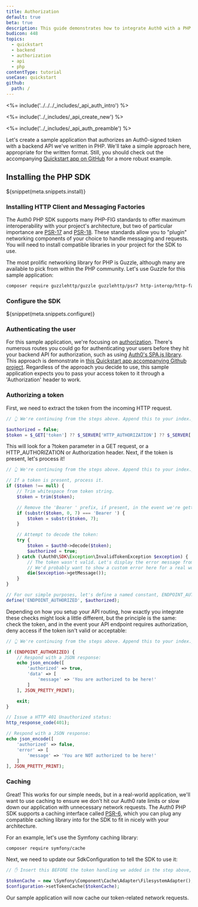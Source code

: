 ```yaml
---
title: Authorization
default: true
beta: true
description: This guide demonstrates how to integrate Auth0 with a PHP backend API using the Auth0 PHP SDK.
budicon: 448
topics:
  - quickstart
  - backend
  - authorization
  - api
  - php
contentType: tutorial
useCase: quickstart
github:
  path: /
---
```


<%= include('../../../_includes/_api_auth_intro') %>

<%= include('../_includes/_api_create_new') %>

<%= include('../_includes/_api_auth_preamble') %>

Let's create a sample application that authorizes an Auth0-signed token with a backend API we've written in PHP. We'll take a simple approach here, appropriate for the written format. Still, you should check out the accompanying [Quickstart app on GitHub](https://github.com/auth0-samples/auth0-php-api-samples/) for a more robust example.

## Installing the PHP SDK

${snippet(meta.snippets.install)}

### Installing HTTP Client and Messaging Factories

The Auth0 PHP SDK supports many PHP-FIG standards to offer maximum interoperability with your project's architecture, but two of particular importance are [PSR-17](https://www.php-fig.org/psr/psr-17/) and [PSR-18](https://www.php-fig.org/psr/psr-18/). These standards allow you to "plugin" networking components of your choice to handle messaging and requests. You will need to install compatible libraries in your project for the SDK to use.

The most prolific networking library for PHP is Guzzle, although many are available to pick from within the PHP community. Let's use Guzzle for this sample application:

```sh
composer require guzzlehttp/guzzle guzzlehttp/psr7 http-interop/http-factory-guzzle
```

### Configure the SDK

${snippet(meta.snippets.configure)}

### Authenticating the user

For this sample application, we're focusing on [authorization](https://auth0.com/intro-to-iam/authentication-vs-authorization/). There's numerous routes you could go for authenticating your users before they hit your backend API for authorization, such as using [Auth0's SPA.js library](https://github.com/auth0/auth0-spa-js). This approach is demonstrate in [this Quickstart app accompanying Github project](https://github.com/auth0-samples/auth0-php-api-samples/). Regardless of the approach you decide to use, this sample application expects you to pass your access token to it through a 'Authorization' header to work.

### Authorizing a token

First, we need to extract the token from the incoming HTTP request.

```PHP
// 👆 We're continuing from the steps above. Append this to your index.php file.

$authorized = false;
$token = $_GET['token'] ?? $_SERVER['HTTP_AUTHORIZATION'] ?? $_SERVER['Authorization'] ?? null;
```

This will look for a ?token parameter in a GET request, or a HTTP_AUTHORIZATION or Authorization header. Next, if the token is present, let's process it!

```PHP
// 👆 We're continuing from the steps above. Append this to your index.php file.

// If a token is present, process it.
if ($token !== null) {
    // Trim whitespace from token string.
    $token = trim($token);

    // Remove the 'Bearer ' prefix, if present, in the event we're getting an Authorization header that's using it.
    if (substr($token, 0, 7) === 'Bearer ') {
        $token = substr($token, 7);
    }

    // Attempt to decode the token:
    try {
        $token = $auth0->decode($token);
        $authorized = true;
    } catch (\Auth0\SDK\Exception\InvalidTokenException $exception) {
        // The token wasn't valid. Let's display the error message from the Auth0 SDK.
        // We'd probably want to show a custom error here for a real world application.
        die($exception->getMessage());
    }
}

// For our simple purposes, let's define a named constant, ENDPOINT_AUTHORIZED, which we can check from our secure endpoints to determine authorization.
define('ENDPOINT_AUTHORIZED', $authorized);
```

Depending on how you setup your API routing, how exactly you integrate these checks might look a little different, but the principle is the same: check the token, and in the event your API endpoint requires authorization, deny access if the token isn't valid or acceptable:

```PHP
// 👆 We're continuing from the steps above. Append this to your index.php file.

if (ENDPOINT_AUTHORIZED) {
    // Respond with a JSON response:
    echo json_encode([
        'authorized' => true,
        'data' => [
            'message' => 'You are authorized to be here!'
        ]
    ], JSON_PRETTY_PRINT);

    exit;
}

// Issue a HTTP 401 Unauthorized status:
http_response_code(401);

// Respond with a JSON response:
echo json_encode([
    'authorized' => false,
    'error' => [
        'message' => 'You are NOT authorized to be here!'
    ]
], JSON_PRETTY_PRINT);
```

### Caching

Great! This works for our simple needs, but in a real-world application, we'll want to use caching to ensure we don't hit our Auth0 rate limits or slow down our application with unnecessary network requests. The Auth0 PHP SDK supports a caching interface called [PSR-6](https://www.php-fig.org/psr/psr-6), which you can plug any compatible caching library into for the SDK to fit in nicely with your architecture.

For an example, let's use the Symfony caching library:

```sh
composer require symfony/cache
```

Next, we need to update our SdkConfiguration to tell the SDK to use it:

```PHP
// ✋ Insert this BEFORE the token handling we added in the step above, so the SDK uses the cache.

$tokenCache = new \Symfony\Component\Cache\Adapter\FilesystemAdapter();
$configuration->setTokenCache($tokenCache);
```

Our sample application will now cache our token-related network requests.
